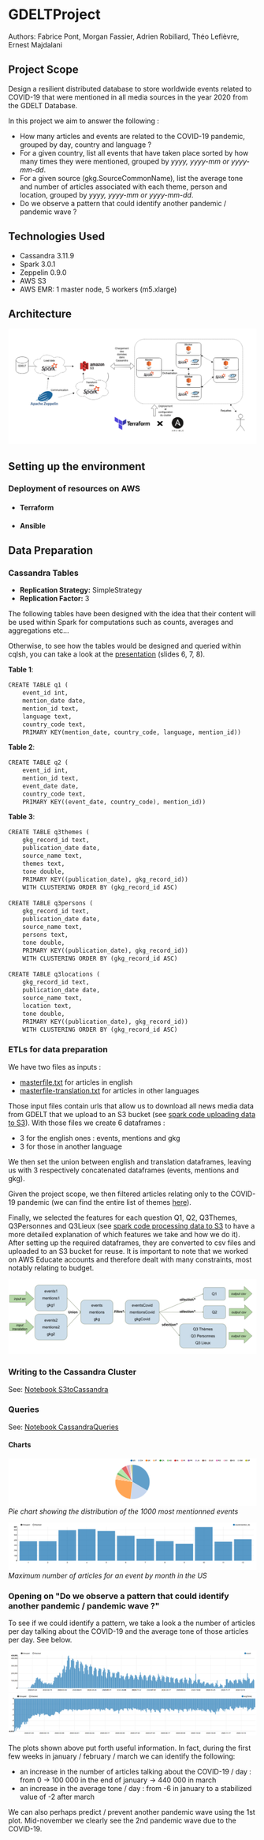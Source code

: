 # GDELTProject

Authors: Fabrice Pont, Morgan Fassier, Adrien Robiliard, Théo Lefièvre, Ernest Majdalani

## Project Scope

Design a resilient distributed database to store worldwide events related to COVID-19 that were mentioned in all media sources in the year 2020 from the GDELT Database.

In this project we aim to answer the following :

+ How many articles and events are related to the COVID-19 pandemic, grouped by day, country and language ?
+ For a given country, list all events that have taken place sorted by how many times they were mentioned, grouped by _yyyy, yyyy-mm or yyyy-mm-dd_.
+ For a given source (gkg.SourceCommonName), list the average tone and number of articles associated with each theme, person and location, grouped by _yyyy, yyyy-mm or yyyy-mm-dd_.
+ Do we observe a pattern that could identify another pandemic / pandemic wave ?

## Technologies Used

+ Cassandra 3.11.9
+ Spark 3.0.1
+ Zeppelin 0.9.0
+ AWS S3
+ AWS EMR: 1 master node, 5 workers (m5.xlarge)

## Architecture

![Architecture](images/Architecture.png)

## Setting up the environment
### Deployment of resources on AWS
+ #### Terraform
+ #### Ansible

## Data Preparation
### Cassandra Tables

+ __Replication Strategy:__ SimpleStrategy
+ __Replication Factor:__ 3

The following tables have been designed with the idea that their content will be used within Spark for computations such as counts, averages and aggregations etc...

Otherwise, to see how the tables would be designed and queried within cqlsh, you can take a look at the [presentation](presentation.pdf) (slides 6, 7, 8).

__Table 1__:

    CREATE TABLE q1 (
        event_id int, 
        mention_date date, 
        mention_id text, 
        language text, 
        country_code text, 
        PRIMARY KEY(mention_date, country_code, language, mention_id))

__Table 2__:

    CREATE TABLE q2 (
        event_id int, 
        mention_id text, 
        event_date date, 
        country_code text, 
        PRIMARY KEY((event_date, country_code), mention_id))

__Table 3__:

    CREATE TABLE q3themes (
        gkg_record_id text, 
        publication_date date, 
        source_name text, 
        themes text, 
        tone double, 
        PRIMARY KEY((publication_date), gkg_record_id)) 
        WITH CLUSTERING ORDER BY (gkg_record_id ASC)

    CREATE TABLE q3persons (
        gkg_record_id text, 
        publication_date date, 
        source_name text, 
        persons text, 
        tone double, 
        PRIMARY KEY((publication_date), gkg_record_id)) 
        WITH CLUSTERING ORDER BY (gkg_record_id ASC)

    CREATE TABLE q3locations (
        gkg_record_id text, 
        publication_date date, 
        source_name text, 
        location text, 
        tone double, 
        PRIMARY KEY((publication_date), gkg_record_id)) 
        WITH CLUSTERING ORDER BY (gkg_record_id ASC)



### ETLs for data preparation

We have two files as inputs :
+ [masterfile.txt](http://data.gdeltproject.org/gdeltv2/masterfilelist.txt) for articles in english
+ [masterfile-translation.txt](http://data.gdeltproject.org/gdeltv2/masterfilelist-translation.txt) for articles in other languages

Those input files contain urls that allow us to download all news media data from GDELT that we upload to an S3 bucket (see [spark code uploading data to S3](notebooks/uploadDataToS3.zpln)). With those files we create 6 dataframes :
+ 3 for the english ones : events, mentions and gkg
+ 3 for those in another language

We then set the union between english and translation dataframes, leaving us with 3 respectively concatenated dataframes (events, mentions and gkg).

Given the project scope, we then filtered articles relating only to the COVID-19 pandemic (we can find the entire list of themes [here](documentation/themes.txt)).

Finally, we selected the features for each question Q1, Q2, Q3Themes, Q3Personnes and Q3Lieux (see [spark code processing data to S3](notebooks/processedDataToS3.zpln) to have a more detailed explanation of which features we take and how we do it). After setting up the required dataframes, they are converted to csv files and uploaded to an S3 bucket for reuse. It is important to note that we worked on AWS Educate accounts and therefore dealt with many constraints, most notably relating to budget.

![ETL](images/ETL.png)

### Writing to the Cassandra Cluster

See: [Notebook S3toCassandra](notebooks/S3toCassandra.zpln)

### Queries

See: [Notebook CassandraQueries](notebooks/CassandraQueries.zpln)

#### Charts

![Pie chart showing the distribution of the 1000 most mentionned events](images/q1.png)
*Pie chart showing the distribution of the 1000 most mentionned events*


![Maximum number of articles for an event by month in the US](images/q2.png)
*Maximum number of articles for an event by month in the US*


### Opening on "Do we observe a pattern that could identify another pandemic / pandemic wave ?"

To see if we could identify a pattern, we take a look a the number of articles per day talking about the COVID-19 and the average tone of those articles per day. See below.

![Count of articles / day](images/q4_count_articles.png)
![Average tone / day](images/q4_avg_tone.png)

The plots shown above put forth useful information. In fact, during the first few weeks in january / february / march we can identify the following:
+ an increase in the number of articles talking about the COVID-19 / day : from 0 -> 100 000 in the end of january -> 440 000 in march
+ an increase in the average tone / day : from -6 in january to a stabilized value of -2 after march

We can also perhaps predict / prevent another pandemic wave using the 1st plot. Mid-november we clearly see the 2nd pandemic wave due to the COVID-19.
